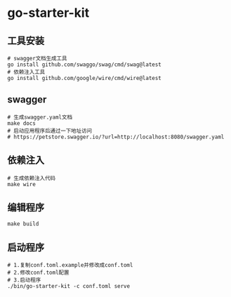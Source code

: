 # go-starter-kit

## 工具安装

```shell
# swagger文档生成工具
go install github.com/swaggo/swag/cmd/swag@latest
# 依赖注入工具
go install github.com/google/wire/cmd/wire@latest
```

## swagger

```shell
# 生成swagger.yaml文档
make docs
# 启动应用程序后通过一下地址访问
# https://petstore.swagger.io/?url=http://localhost:8080/swagger.yaml
```

## 依赖注入

```shell
# 生成依赖注入代码
make wire
```

## 编辑程序

```shell
make build
```

## 启动程序

```shell
# 1.复制conf.toml.example并修改成conf.toml
# 2.修改conf.toml配置
# 3.启动程序
./bin/go-starter-kit -c conf.toml serve 
```